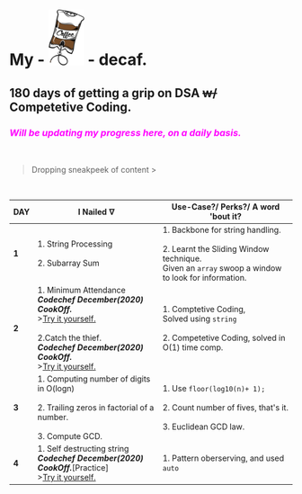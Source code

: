 # My - ![Crushing beans.](./Resources/decaf.png) - decaf.

## 180 days of getting a grip on DSA ~~w/~~ Competetive Coding.
### <span style="color: #FF00FF">_Will be updating my progress here, on a daily basis._<span>
<br>

> Dropping sneakpeek of content >

<br>

|DAY | I Nailed ᐁ | Use-Case?/ Perks?/ A word 'bout it? |
|--- |---|---|
|**1**  | 1. String Processing<br><br> 2. Subarray Sum  | 1. Backbone for string handling. <br><br> 2. Learnt the Sliding Window technique.<br> Given an `array` swoop a window to look for information.|
|**2**  | 1. Minimum Attendance<br>**_Codechef December(2020) CookOff._**<br> >[Try it yourself.](https://www.codechef.com/COOK125B/problems/ATTENDU)<br><br> 2.Catch the thief.<br>**_Codechef December(2020) CookOff._**<br> >[Try it yourself.](https://www.codechef.com/COOK125B/problems/CATHIEF) | 1. Comptetive Coding,<br>Solved using `string` <br><br> 2. Competetive Coding, solved in O(1) time comp.|
|**3**  | 1. Computing number of digits in O(logn)<br><br>2. Trailing zeros in factorial of a number. <br><br>3. Compute GCD.  | 1. Use `floor(log10(n)+ 1);`<br><br> 2. Count number of fives, that's it. <br><br> 3. Euclidean GCD law.|
|**4**  | 1. Self destructing string<br>**_Codechef December(2020) CookOff._**[Practice]<br> >[Try it yourself.](https://www.codechef.com/COOK125B/problems/SDSTRING)  | 1. Pattern oberserving, and  used `auto`|